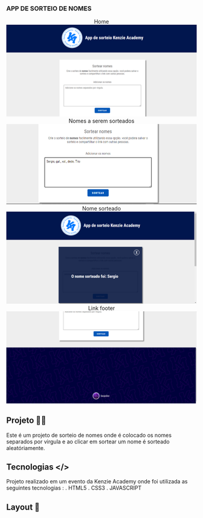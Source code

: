 ### APP DE SORTEIO DE NOMES ###

<p align = "center">
<spam>Home<spam/>
<img src= "./github/app sorteio home.png"/>
<spam>Nomes a serem sorteados<spam/>
<img src= "./github/app sorteio nomes.png "/>
<spam>Nome sorteado<spam/>
<img src= "./github/app sorteio sorteado.png"/>
<spam>Link footer<spam/>
<img src= "./github/app sorteio footer.png"/>
</p>

## Projeto 👨‍💻 
Este é um projeto de sorteio de nomes onde é colocado os nomes separados por virgula e ao clicar em sortear um nome é sorteado aleatóriamente.

## Tecnologias  </> 
Projeto realizado em um evento da Kenzie Academy onde foi utilizada as seguintes tecnologias :
. HTML5
. CSS3
. JAVASCRIPT
 
 ## Layout 🚀

 
